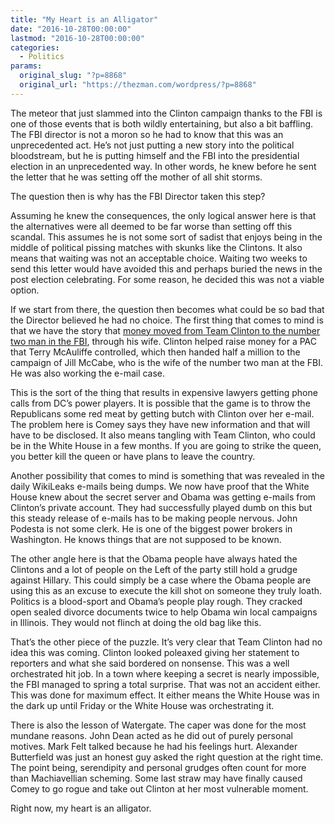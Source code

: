 ```yaml
---
title: "My Heart is an Alligator"
date: "2016-10-28T00:00:00"
lastmod: "2016-10-28T00:00:00"
categories:
  - Politics
params:
  original_slug: "?p=8868"
  original_url: "https://thezman.com/wordpress/?p=8868"
---
```


The meteor that just slammed into the Clinton campaign thanks to the FBI
is one of those events that is both wildly entertaining, but also a bit
baffling. The FBI director is not a moron so he had to know that this
was an unprecedented act. He’s not just putting a new story into the
political bloodstream, but he is putting himself and the FBI into the
presidential election in an unprecedented way. In other words, he knew
before he sent the letter that he was setting off the mother of all shit
storms.

The question then is why has the FBI Director taken this step?

Assuming he knew the consequences, the only logical answer here is that
the alternatives were all deemed to be far worse than setting off this
scandal. This assumes he is not some sort of sadist that enjoys being in
the middle of political pissing matches with skunks like the Clintons.
It also means that waiting was not an acceptable choice. Waiting two
weeks to send this letter would have avoided this and perhaps buried the
news in the post election celebrating. For some reason, he decided this
was not a viable option.

If we start from there, the question then becomes what could be so bad
that the Director believed he had no choice. The first thing that comes
to mind is that we have the story that <a
href="http://www.wsj.com/articles/clinton-ally-aids-campaign-of-fbi-officials-wife-1477266114"
target="_blank">money moved from Team Clinton to the number two man in
the FBI</a>, through his wife. Clinton helped raise money for a PAC that
Terry McAuliffe controlled, which then handed half a million to the
campaign of Jill McCabe, who is the wife of the number two man at the
FBI. He was also working the e-mail case.

This is the sort of the thing that results in expensive lawyers getting
phone calls from DC’s power players. It is possible that the game is to
throw the Republicans some red meat by getting butch with Clinton over
her e-mail. The problem here is Comey says they have new information and
that will have to be disclosed. It also means tangling with Team
Clinton, who could be in the White House in a few months. If you are
going to strike the queen, you better kill the queen or have plans to
leave the country.

Another possibility that comes to mind is something that was revealed in
the daily WikiLeaks e-mails being dumps. We now have proof that the
White House knew about the secret server and Obama was getting e-mails
from Clinton’s private account. They had successfully played dumb on
this but this steady release of e-mails has to be making people nervous.
John Podesta is not some clerk. He is one of the biggest power brokers
in Washington. He knows things that are not supposed to be known.

The other angle here is that the Obama people have always hated the
Clintons and a lot of people on the Left of the party still hold a
grudge against Hillary. This could simply be a case where the Obama
people are using this as an excuse to execute the kill shot on someone
they truly loath. Politics is a blood-sport and Obama’s people play
rough. They cracked open sealed divorce documents twice to help Obama
win local campaigns in Illinois. They would not flinch at doing the old
bag like this.

That’s the other piece of the puzzle. It’s very clear that Team Clinton
had no idea this was coming. Clinton looked poleaxed giving her
statement to reporters and what she said bordered on nonsense. This was
a well orchestrated hit job. In a town where keeping a secret is nearly
impossible, the FBI managed to spring a total surprise. That was not an
accident either. This was done for maximum effect. It either means the
White House was in the dark up until Friday or the White House was
orchestrating it.

There is also the lesson of Watergate. The caper was done for the most
mundane reasons. John Dean acted as he did out of purely personal
motives. Mark Felt talked because he had his feelings hurt. Alexander
Butterfield was just an honest guy asked the right question at the right
time. The point being, serendipity and personal grudges often count for
more than Machiavellian scheming. Some last straw may have finally
caused Comey to go rogue and take out Clinton at her most vulnerable
moment.

Right now, my heart is an alligator.
